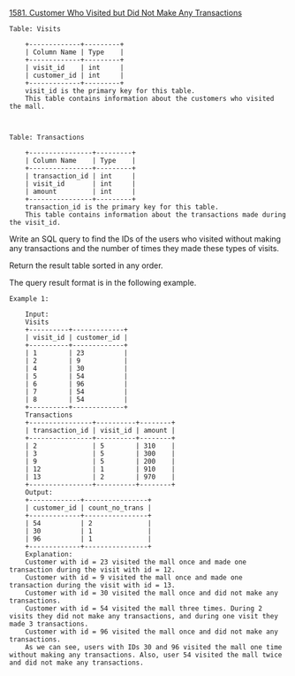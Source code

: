 <a href='https://leetcode.com/problems/customer-who-visited-but-did-not-make-any-transactions'>1581. Customer Who Visited but Did Not Make Any Transactions</a>


	Table: Visits

		+-------------+---------+
		| Column Name | Type    |
		+-------------+---------+
		| visit_id    | int     |
		| customer_id | int     |
		+-------------+---------+
		visit_id is the primary key for this table.
		This table contains information about the customers who visited the mall.

 

	Table: Transactions

		+----------------+---------+
		| Column Name    | Type    |
		+----------------+---------+
		| transaction_id | int     |
		| visit_id       | int     |
		| amount         | int     |
		+----------------+---------+
		transaction_id is the primary key for this table.
		This table contains information about the transactions made during the visit_id.



Write an SQL query to find the IDs of the users who visited without making any transactions and the number of times they made these types of visits.

Return the result table sorted in any order.

The query result format is in the following example.

 

	Example 1:

		Input: 
		Visits
		+----------+-------------+
		| visit_id | customer_id |
		+----------+-------------+
		| 1        | 23          |
		| 2        | 9           |
		| 4        | 30          |
		| 5        | 54          |
		| 6        | 96          |
		| 7        | 54          |
		| 8        | 54          |
		+----------+-------------+
		Transactions
		+----------------+----------+--------+
		| transaction_id | visit_id | amount |
		+----------------+----------+--------+
		| 2              | 5        | 310    |
		| 3              | 5        | 300    |
		| 9              | 5        | 200    |
		| 12             | 1        | 910    |
		| 13             | 2        | 970    |
		+----------------+----------+--------+
		Output: 
		+-------------+----------------+
		| customer_id | count_no_trans |
		+-------------+----------------+
		| 54          | 2              |
		| 30          | 1              |
		| 96          | 1              |
		+-------------+----------------+
		Explanation: 
		Customer with id = 23 visited the mall once and made one transaction during the visit with id = 12.
		Customer with id = 9 visited the mall once and made one transaction during the visit with id = 13.
		Customer with id = 30 visited the mall once and did not make any transactions.
		Customer with id = 54 visited the mall three times. During 2 visits they did not make any transactions, and during one visit they made 3 transactions.
		Customer with id = 96 visited the mall once and did not make any transactions.
		As we can see, users with IDs 30 and 96 visited the mall one time without making any transactions. Also, user 54 visited the mall twice and did not make any transactions.


